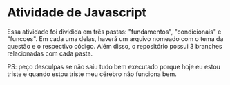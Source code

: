 # Atividade de Javascript
Essa atividade foi dividida em três pastas: "fundamentos", "condicionais" e "funcoes". Em cada uma delas, haverá um arquivo nomeado com o tema da questão e o respectivo código.
Além disso, o repositório possui 3 branches relacionadas com cada pasta.

PS: peço desculpas se não saiu tudo bem executado porque hoje eu estou triste e quando estou triste meu cérebro não funciona bem.
